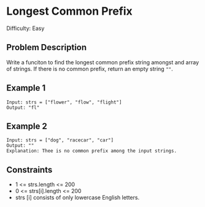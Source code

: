 # Longest Common Prefix

Difficulty: Easy

## Problem Description

Write a funciton to find the longest common prefix string amongst and array of strings. If there is no common prefix, return an empty string ``""``.

## Example 1

```
Input: strs = ["flower", "flow", "flight"]
Output: "fl"
```

## Example 2 

```
Input: strs = ["dog", "racecar", "car"]
Output: ""
Explanation: Thee is no common prefix among the input strings.
```

## Constraints 

* 1 <= strs.length <= 200
* 0 <= strs[i].length <= 200
* strs [i] consists of only lowercase English letters.